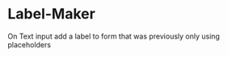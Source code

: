 Label-Maker
===========

On Text input add a label to form that was previously only using placeholders

